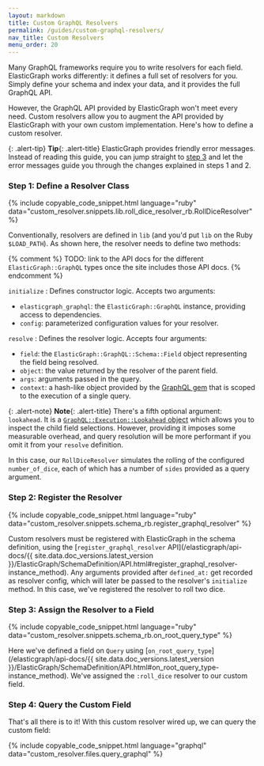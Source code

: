 ```yaml
---
layout: markdown
title: Custom GraphQL Resolvers
permalink: /guides/custom-graphql-resolvers/
nav_title: Custom Resolvers
menu_order: 20
---
```


Many GraphQL frameworks require you to write resolvers for each field. ElasticGraph works differently: it
defines a full set of resolvers for you. Simply define your schema and index your data, and it provides the
full GraphQL API.

However, the GraphQL API provided by ElasticGraph won't meet every need. Custom resolvers allow you to augment
the API provided by ElasticGraph with your own custom implementation. Here's how to define a custom resolver.

{: .alert-tip}
**Tip**{: .alert-title}
ElasticGraph provides friendly error messages. Instead of reading this guide, you can jump straight to
[step 3](#step-3-assign-the-resolver-to-a-field) and let the error messages guide you through the
changes explained in steps 1 and 2.

### Step 1: Define a Resolver Class

{% include copyable_code_snippet.html language="ruby" data="custom_resolver.snippets.lib.roll_dice_resolver_rb.RollDiceResolver" %}

Conventionally, resolvers are defined in `lib` (and you'd put `lib` on the Ruby `$LOAD_PATH`).
As shown here, the resolver needs to define two methods:

{% comment %}
TODO: link to the API docs for the different `ElasticGraph::GraphQL` types once the site includes those API docs.
{% endcomment %}

`initialize`
: Defines constructor logic. Accepts two arguments:
  * `elasticgraph_graphql`: the `ElasticGraph::GraphQL` instance, providing access to dependencies.
  * `config`: parameterized configuration values for your resolver.

`resolve`
: Defines the resolver logic. Accepts four arguments:
  * `field`: the `ElasticGraph::GraphQL::Schema::Field` object representing the field being resolved.
  * `object`: the value returned by the resolver of the parent field.
  * `args`: arguments passed in the query.
  * `context`: a hash-like object provided by the [GraphQL gem](https://graphql-ruby.org/queries/executing_queries.html#context)
    that is scoped to the execution of a single query.

{: .alert-note}
**Note**{: .alert-title}
There's a fifth optional argument: `lookahead`. It is a [`GraphQL::Execution::Lookahead` object](https://graphql-ruby.org/queries/lookahead.html)
which allows you to inspect the child field selections. However, providing it imposes some measurable overhead, and query resolution will be
more performant if you omit it from your `resolve` definition.

In this case, our `RollDiceResolver` simulates the rolling of the configured `number_of_dice`, each of which has a number of `sides`
provided as a query argument.

### Step 2: Register the Resolver

{% include copyable_code_snippet.html language="ruby" data="custom_resolver.snippets.schema_rb.register_graphql_resolver" %}

Custom resolvers must be registered with ElasticGraph in the schema definition, using the [`register_graphql_resolver`
API](/elasticgraph/api-docs/{{ site.data.doc_versions.latest_version }}/ElasticGraph/SchemaDefinition/API.html#register_graphql_resolver-instance_method).
Any arguments provided after `defined_at:` get recorded as resolver config, which will later be passed to the resolver's `initialize` method.
In this case, we've registered the resolver to roll two dice.

### Step 3: Assign the Resolver to a Field

{% include copyable_code_snippet.html language="ruby" data="custom_resolver.snippets.schema_rb.on_root_query_type" %}

Here we've defined a field on `Query` using [`on_root_query_type`](/elasticgraph/api-docs/{{ site.data.doc_versions.latest_version }}/ElasticGraph/SchemaDefinition/API.html#on_root_query_type-instance_method).
We've assigned the `:roll_dice` resolver to our custom field.

### Step 4: Query the Custom Field

That's all there is to it! With this custom resolver wired up, we can query the custom field:

{% include copyable_code_snippet.html language="graphql" data="custom_resolver.files.query_graphql" %}

